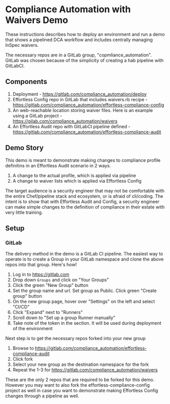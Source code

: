 # Compliance Automation with Waivers Demo

These instructions describes how to deploy an environment and run a demo that shows a pipelined DCA workflow and includes centrally managing InSpec waivers.

The necessary repos are in a GitLab group, "copmliance_automation". GitLab was chosen because of the simplicity of creating a hab pipeline with GitLabCI.

## Components

1. Deployment - https://gitlab.com/compliance_automation/deploy
2. Effortless Config repo in GitLab that includes waivers.rb recipe - https://gitlab.com/compliance_automation/effortless-compliance-config
3. An web-reachable location storing waiver files. Here is an example using a GitLab project - https://gilab.com/compliance_automation/waivers
4. An Effortless Audit repo with GitLabCI pipeline defined - https://gitlab.com/compliance_automation/effortless-compliance-audit

## Demo Story

This demo is meant to demonstrate making changes to compliance profile definitins in an Effortless Audit scenario in 2 ways. 

1. A change to the actual profile, which is applied via pipeline
2. A change to waiver lists which is applied via Effortless Config

The target audience is a security engineer that may not be comfortable with the entire Chef/pipeline stack and ecosystem, or is afraid of cli/coding. The intent is to show that with Effortless Audit and Config, a security engineer can make simple changes to the definition of compliance in their estate with very little training.

## Setup

### GitLab

The delivery method in the demo is a GitLab CI pipeline. The easiest way to operate is to create a Group in your GitLab namespace and clone the above repos into that group. Here's how!

1. Log in to https://gitlab.com
2. Drop down `Groups` and click on "Your Groups"
3. Click the green "New Group" button
4. Set the group name and url. Set group as Public. Click green "Create group" button
5. On the new group page, hover over "Settings" on the left and select "CI/CD"
6. Click "Expand" next to "Runners" 
7. Scroll down to "Set up a group Runner manually"
8. Take note of the token in the section. It will be used during deployment of the environment

Next step is to get the necessary repos forked into your new group

1. Browse to https://gitlab.com/compliance_automation/effortless-compliance-audit
2. Click fork
3. Select your new group as the destination namespace for the fork
4. Repeat the 1-3 for https://gitlab.com/compliance_automation/waivers

These are the only 2 repos that are required to be forked for this demo. However you may want to also fork the effortless-compliance-config project as well in case you want to demonstrate making Effortless Config changes through a pipeline as well.

### 

